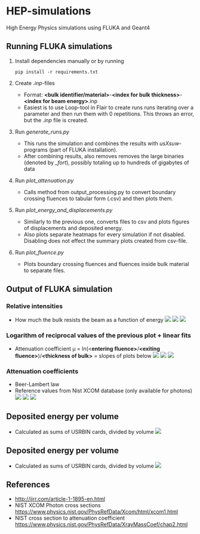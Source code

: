 # HEP-simulations
High Energy Physics simulations using FLUKA and Geant4

## Running FLUKA simulations
1. Install dependencies manually or by running

       pip install -r requirements.txt
1. Create _.inp_-files
    * Format: __\<bulk identifier/material>__-__\<index for bulk thickness>__-__\<index for beam energy>__.inp
    * Easiest is to use Loop-tool in Flair to create runs runs iterating over a parameter and then run them with 0 repetitions. This throws an error, but the _.inp_ file is created.
1. Run _generate_runs.py_
    * This runs the simulation and combines the results with _usXsuw_-programs (part of FLUKA installation).
    * After combining results, also removes removes the large binaries (denoted by *_fort*), possibly totaling up to hundreds of gigabytes of data
1. Run _plot_attenuation.py_
    * Calls method from output_processing.py to convert boundary crossing fluences to tabular form (.csv) and then plots them.
1. Run _plot_energy_and_displacements.py_
   * Similarly to the previous one, converts files to csv and plots figures of displacements and deposited energy.
   * Also plots separate heatmaps for every simulation if not disabled. Disabling does not effect the summary plots created from csv-file.
1. Run _plot_fluence.py_
   * Plots boundary crossing fluences and fluences inside bulk material to separate files.

## Output of FLUKA simulation
### Relative intensities
* How much the bulk resists the beam as a function of energy
![](pics/fluence_Silicon.png)
![](pics/fluence_CdTe&#32;(photon&#32;beam).png)
![](pics/fluence_CdTe&#32;(neutron&#32;beam).png)

### Logarithm of reciprocal values of the previous plot + linear fits
* Attenuation coefficient µ = ln(\<**entering fluence>**/**\<exiting fluence>**)/**\<thickness of bulk>** = slopes of plots below
![](pics/attenuation_Silicon.png)
![](pics/attenuation_CdTe&#32;(photon&#32;beam).png)
![](pics/attenuation_CdTe&#32;(neutron&#32;beam).png)

### Attenuation coefficients
* Beer-Lambert law
* Reference values from Nist XCOM database (only available for photons)
![](pics/attenuationcoef_Silicon.png)
![](pics/attenuationcoef_CdTe&#32;(photon&#32;beam).png)
![](pics/attenuationcoef_CdTe&#32;(neutron&#32;beam).png)

## Deposited energy per volume
* Calculated as sums of USRBIN cards, divided by volume
![](pics/deposited_energies.png)

## Deposited energy per volume
* Calculated as sums of USRBIN cards, divided by volume
![](pics/displacements.png)

## References
* http://ijrr.com/article-1-1895-en.html
* NIST XCOM Photon cross sections https://www.physics.nist.gov/PhysRefData/Xcom/html/xcom1.html
* NIST cross section to attenuation coefficient https://www.physics.nist.gov/PhysRefData/XrayMassCoef/chap2.html
